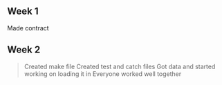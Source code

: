 ## Week 1

Made contract


## Week 2

>Created make file
>Created test and catch files
>Got data and started working on loading it in
>Everyone worked well together
